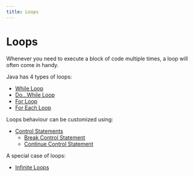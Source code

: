 ```yaml
---
title: Loops
---
```

# Loops

Whenever you need to execute a block of code multiple times, a loop will often
come in handy.

Java has 4 types of loops:
* [While Loop](while-loop)
* [Do...While Loop](do-while-loop/index.md)
* [For Loop](for-loop)
* [For Each Loop](for-each-loop)

Loops behaviour can be customized using:
* [Control Statements](control-statements)
    * [Break Control Statement](break-control-statement)
    * [Continue Control Statement](continue-control-statement)

A special case of loops:
* [Infinite Loops](infinite-loops)
